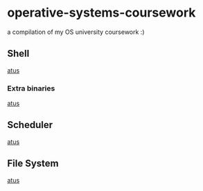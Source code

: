 # operative-systems-coursework
a compilation of my OS university coursework :)

## Shell

[atus](https://github.com/maxogod/operative-systems-coursework/blob/main/shell/shell.md)

### Extra binaries

[atus](https://github.com/maxogod/operative-systems-coursework/tree/main/extra_shell_binaries)

## Scheduler

[atus](https://github.com/maxogod/operative-systems-coursework/blob/main/sched/sched.md)

## File System

[atus](https://github.com/maxogod/operative-systems-coursework/blob/main/fisopfs/fisopfs.md)

